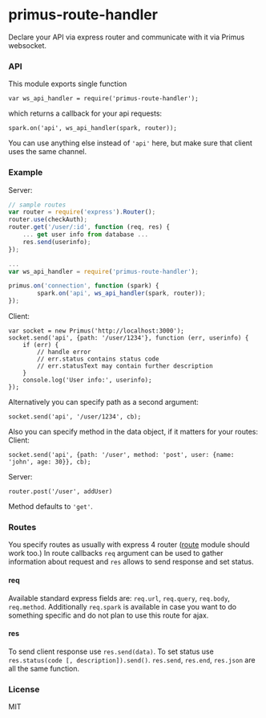 # primus-route-handler
Declare your API via express router and communicate with it via Primus websocket.

### API
This module exports single function
```
var ws_api_handler = require('primus-route-handler');
```
which returns a callback for your api requests:
```
spark.on('api', ws_api_handler(spark, router));
```
You can use anything else instead of `'api'` here, but make sure
that client uses the same channel.

### Example
Server:
```js
// sample routes
var router = require('express').Router();
router.use(checkAuth);
router.get('/user/:id', function (req, res) {
	... get user info from database ...
	res.send(userinfo);
});

...
var ws_api_handler = require('primus-route-handler');

primus.on('connection', function (spark) {
		spark.on('api', ws_api_handler(spark, router));
});
```
Client:
```
var socket = new Primus('http://localhost:3000');
socket.send('api', {path: '/user/1234'}, function (err, userinfo) {
	if (err) {
		// handle error
		// err.status contains status code
		// err.statusText may contain further description
	}
	console.log('User info:', userinfo);
});
```

Alternatively you can specify path as a second argument:
```
socket.send('api', '/user/1234', cb);
```
Also you can specify method in the data object, if it matters for your routes:
Client:
```
socket.send('api', {path: '/user', method: 'post', user: {name: 'john', age: 30}}, cb);
```
Server:
```
router.post('/user', addUser)
```
Method defaults to `'get'`.

### Routes
You specify routes as usually with express 4 router
([route](https://www.npmjs.com/package/router) module should work too.)
In route callbacks `req` argument can be used to gather information about request
and `res` allows to send response and set status.

#### req
Available standard express fields are: `req.url`, `req.query`, `req.body`, `req.method`.
Additionally `req.spark` is available in case you want to do something specific and do not plan to use this route for ajax.

#### res
To send client response use `res.send(data)`. To set status use `res.status(code [, description]).send()`.
`res.send`, `res.end`, `res.json` are all the same function.

### License
MIT
